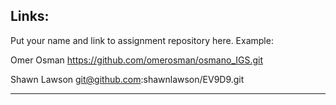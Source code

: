 
## Links:

Put your name and link to assignment repository here. Example:

Omer Osman https://github.com/omerosman/osmano_IGS.git

Shawn Lawson    git@github.com:shawnlawson/EV9D9.git

----
